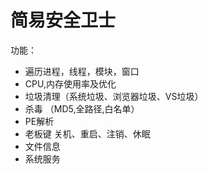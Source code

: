 # 简易安全卫士

功能：

- 遍历进程，线程，模块，窗口
- CPU,内存使用率及优化
- 垃圾清理（系统垃圾、浏览器垃圾、VS垃圾）
- 杀毒 （MD5,全路径,白名单）
- PE解析
- 老板键   关机、重启、注销、休眠
- 文件信息
- 系统服务